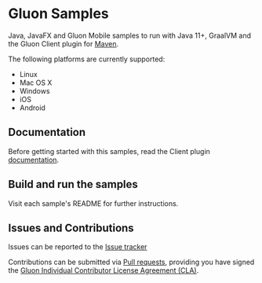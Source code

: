 # Gluon Samples

Java, JavaFX and Gluon Mobile samples to run with Java 11+, GraalVM and the Gluon Client plugin for [Maven](https://github.com/gluonhq/client-maven-plugin/).

The following platforms are currently supported:

* Linux
* Mac OS X
* Windows
* iOS
* Android

## Documentation

Before getting started with this samples, read the Client plugin [documentation](https://docs.gluonhq.com/).

## Build and run the samples

Visit each sample's README for further instructions.

## Issues and Contributions ##

Issues can be reported to the [Issue tracker](https://github.com/gluonhq/gluon-samples/issues)

Contributions can be submitted via [Pull requests](https://github.com/gluonhq/gluon-samples/pulls), 
providing you have signed the [Gluon Individual Contributor License Agreement (CLA)](https://cla.gluonhq.com).
